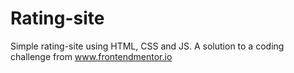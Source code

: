 # Rating-site
Simple rating-site using HTML, CSS and JS.
A solution to a coding challenge from www.frontendmentor.io
